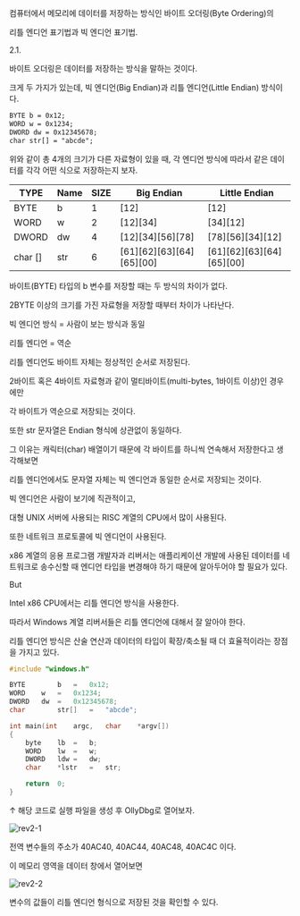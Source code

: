 컴퓨터에서 메모리에 데이터를 저장하는 방식인 바이트 오더링(Byte Ordering)의 

리틀 엔디언 표기법과 빅 엔디언 표기법.

2.1.

바이트 오더링은 데이터를 저장하는 방식을 말하는 것이다.

크게 두 가지가 있는데, 빅 엔디언(Big Endian)과 리틀 엔디언(Little Endian) 방식이다.

```markdown
BYTE b = 0x12;
WORD w = 0x1234;
DWORD dw = 0x12345678;
char str[] = "abcde";
```

위와 같이 총 4개의 크기가 다른 자료형이 있을 때, 각 엔디언 방식에 따라서 같은 데이터를 각각 어떤 식으로 저장하는지 보자.

| TYPE | Name | SIZE | Big Endian | Little Endian |
| --- | --- | --- | --- | --- |
| BYTE | b | 1 | [12] | [12] |
| WORD | w | 2 | [12][34] | [34][12] |
| DWORD | dw | 4 | [12][34][56][78] | [78][56][34][12] |
| char [] | str | 6 | [61][62][63][64][65][00] | [61][62][63][64][65][00] |

바이트(BYTE) 타입의 b 변수를 저장할 때는 두 방식의 차이가 없다.

2BYTE 이상의 크기를 가진 자료형을 저장할 때부터 차이가 나타난다.

빅 엔디언 방식 = 사람이 보는 방식과 동일

리틀 엔디언 = 역순

리틀 엔디언도 바이트 자체는 정상적인 순서로 저장된다.

2바이트 혹은 4바이트 자료형과 같이 멀티바이트(multi-bytes, 1바이트 이상)인 경우에만

각 바이트가 역순으로 저장되는 것이다.

또한 str 문자열은 Endian 형식에 상관없이 동일하다.

그 이유는 캐릭터(char) 배열이기 때문에 각 바이트를 하니씩 연속해서 저장한다고 생각해보면

리틀 엔디언에서도 문자열 자체는 빅 엔디언과 동일한 순서로 저장되는 것이다.

빅 엔디언은 사람이 보기에 직관적이고,

대형 UNIX 서버에 사용되는 RISC 계열의 CPU에서 많이 사용된다.

또한 네트워크 프로토콜에 빅 엔디언이 사용된다.

x86 계열의 응용 프로그램 개발자과 리버서는 애플리케이션 개발에 사용된 데이터를
네트워크로 송수신할 때 엔디언 타입을 변경해야 하기 때문에 알아두어야 할 필요가 있다.

But

Intel x86 CPU에서는 리틀 엔디언 방식을 사용한다.

따라서 Windows 계열 리버서들은 리틀 엔디언에 대해서 잘 알아야 한다.

리틀 엔디언 방식은 산술 연산과 데이터의 타입이 확장/축소될 때 더 효율적이라는 장점을 가지고 있다.

```cpp
#include "windows.h"

BYTE		b	=	0x12;
WORD	w	=	0x1234;
DWORD	dw	=	0x12345678;
char		str[]	=	"abcde";

int	main(int	argc,	char	*argv[])
{
	byte	lb	=	b;
	WORD	lw	=	w;
	DWORD	ldw	=	dw;
	char	*lstr	=	str;

	return	0;
}
```

↑ 해당 코드로 실행 파일을 생성 후  OllyDbg로 열어보자.

![rev2-1](https://github.com/user-attachments/assets/b614381c-5f67-47c9-adfa-9b9b0b8306d8)

전역 변수들의 주소가 40AC40, 40AC44, 40AC48, 40AC4C 이다.

이 메모리 영역을 데이터 창에서 열어보면

![rev2-2](https://github.com/user-attachments/assets/e33020d6-2f9b-4611-a1fd-585177845e19)

변수의 값들이 리틀 엔디언 형식으로 저장된 것을 확인할 수 있다.